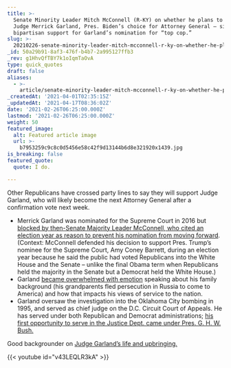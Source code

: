 ```yaml
---
title: >-
  Senate Minority Leader Mitch McConnell (R-KY) on whether he plans to support
  Judge Merrick Garland, Pres. Biden’s choice for Attorney General – signaling
  bipartisan support for Garland’s nomination for “top cop.”
slug: >-
  20210226-senate-minority-leader-mitch-mcconnell-r-ky-on-whether-he-plans-to-support-judge-merrick
_id: 50a29b91-8af3-476f-b4b7-2a995127ffb3
_rev: g1HhvQfTBY7k1oIqmTaOvA
type: quick_quotes
draft: false
aliases:
  - >-
    article/senate-minority-leader-mitch-mcconnell-r-ky-on-whether-he-plans-to-support-judge-merrick-garland-pres-bidens-choice-for-attorney-general-signaling-bipartisan-support-for-garlands-nomination/
_createdAt: '2021-04-01T02:35:15Z'
_updatedAt: '2021-04-17T08:36:02Z'
date: '2021-02-26T06:25:00.000Z'
lastmod: '2021-02-26T06:25:00.000Z'
weight: 50
featured_image:
  alt: Featured article image
  url: >-
    b7953259c9c8c0d5456e58c42f9d13144b6d8e321920x1439.jpg
is_breaking: false
featured_quote:
  quote: I do.

---
```

Other Republicans have crossed party lines to say they will support Judge Garland, who will likely become the next Attorney General after a confirmation vote next week.

* Merrick Garland was nominated for the Supreme Court in 2016 but [blocked by then-Senate Majority Leader McConnell, who cited an election year as reason to prevent his nomination from moving forward](https://www.politico.com/news/2021/02/23/mcconnell-merrick-garland-attorney-general-471177). (Context: McConnell defended his decision to support Pres. Trump’s nominee for the Supreme Court, Amy Coney Barrett, during an election year because he said the public had voted Republicans into the White House and the Senate – unlike the final Obama term when Republicans held the majority in the Senate but a Democrat held the White House.)
* Garland [became overwhelmed with emotion](https://www.cnn.com/videos/politics/2021/02/22/merrick-garland-emotional-family-story-obligation-vpx.cnn) speaking about his family background (his grandparents fled persecution in Russia to come to America) and how that impacts his views of service to the nation.
* Garland oversaw the investigation into the Oklahoma City bombing in 1995, and served as chief judge on the D.C. Circuit Court of Appeals. He has served under both Republican and Democrat administrations; [his first opportunity to serve in the Justice Dept. came under Pres. G. H. W. Bush.](https://obamawhitehouse.archives.gov/the-press-office/2016/03/16/background-judge-merrick-garland)

Good backgrounder on [Judge Garland’s life and upbringing.](https://www.timesofisrael.com/inside-the-jewish-life-of-supreme-court-nominee-merrick-garland/)



{{< youtube id="v43LEQLR3kA" >}}